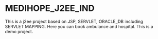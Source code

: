 # MEDIHOPE_J2EE_IND
This is a j2ee project based on JSP, SERVLET, ORACLE_DB including SERVLET MAPPING. Here you can book ambulance and hospital. This is a demo project.